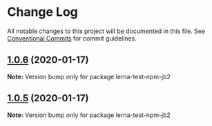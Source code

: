 # Change Log

All notable changes to this project will be documented in this file.
See [Conventional Commits](https://conventionalcommits.org) for commit guidelines.

## [1.0.6](https://github.com/zcc19910728/lerna-test/compare/lerna-test-npm-jb2@1.0.5...lerna-test-npm-jb2@1.0.6) (2020-01-17)

**Note:** Version bump only for package lerna-test-npm-jb2





## [1.0.5](https://github.com/zcc19910728/lerna-test/compare/lerna-test-npm-jb2@1.0.4...lerna-test-npm-jb2@1.0.5) (2020-01-17)

**Note:** Version bump only for package lerna-test-npm-jb2
